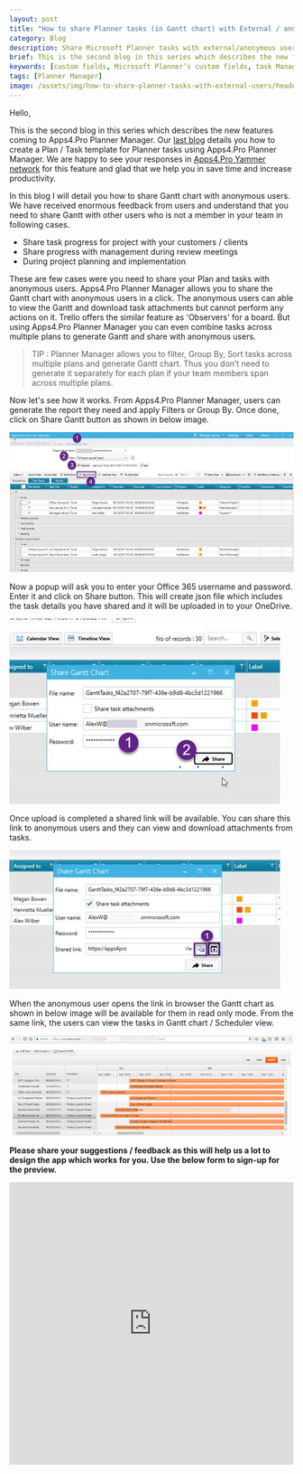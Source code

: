 ```yaml
---
layout: post
title: "How to share Planner tasks (in Gantt chart) with External / anonymous users? - Apps4.Pro Planner Manager"
category: Blog
description: Share Microsoft Planner tasks with external/anonymous users
brief: This is the second blog in this series which describes the new features coming to Apps4.Pro Planner Manager. Our last blog details you how to create a Plan / Task template for Planner tasks using Apps4.
keywords: [custom fields, Microsoft Planner’s custom fields, task Manager fields , Apps4.Pro Planner Manager, office 365 Planner task manager]
tags: [Planner Manager]
image: /assets/img/how-to-share-planner-tasks-with-external-users/header-image.png
---
```

Hello,

This is the second blog in this series which describes the new features
coming to Apps4.Pro Planner Manager. Our [last
blog](http://www.jijitechnologies.com/blogs/how-to-create-and-use-office-365-planner-task-plan-template)
details you how to create a Plan / Task template for Planner tasks using
Apps4.Pro Planner Manager. We are happy to see your responses in
[Apps4.Pro Yammer network](https://www.yammer.com/apps4pro) for this
feature and glad that we help you in save time and increase
productivity.

In this blog I will detail you how to share Gantt chart with anonymous
users. We have received enormous feedback from users and understand that
you need to share Gantt with other users who is not a member in your
team in following cases.

-   Share task progress for project with your customers / clients
-   Share progress with management during review meetings
-   During project planning and implementation

These are few cases were you need to share your Plan and tasks with
anonymous users. Apps4.Pro Planner Manager allows you to share the Gantt
chart with anonymous users in a click. The anonymous users can able to
view the Gantt and download task attachments but cannot perform any
actions on it. Trello offers the similar feature as 'Observers' for a
board. But using Apps4.Pro Planner Manager you can even combine tasks
across multiple plans to generate Gantt and share with anonymous users.

> TIP : Planner Manager allows you to filter, Group By, Sort tasks across
multiple plans and generate Gantt chart. Thus you don’t need to generate
it separately for each plan if your team members span across multiple
plans.

Now let's see how it works. From Apps4.Pro Planner Manager, users can
generate the report they need and apply Filters or Group By. Once done,
click on Share Gantt button as shown in below image.

![](/assets/img/how-to-share-planner-tasks-with-external-users/01-plannar-manager.png)

Now a popup will ask you to enter your Office 365 username and password.
Enter it and click on Share button. This will create json file which
includes the task details you have shared and it will be uploaded in to
your OneDrive.

![](/assets/img/how-to-share-planner-tasks-with-external-users/02-plannar-manager.png)

Once upload is completed a shared link will be available. You can share
this link to anonymous users and they can view and download attachments
from tasks.

![](/assets/img/how-to-share-planner-tasks-with-external-users/03-plannar-manager.png)

When the anonymous user opens the link in browser the Gantt chart as
shown in below image will be available for them in read only mode. From
the same link, the users can view the tasks in Gantt chart / Scheduler
view.

![](/assets/img/how-to-share-planner-tasks-with-external-users/04-plannar-manager.png)

**Please share your suggestions / feedback as this will help us a lot to
design the app which works for you. Use the below form to sign-up for
the preview.**

<iframe width="640px" height="500px" src="https://forms.office.com/Pages/ResponsePage.aspx?id=rttqcTcUFUOZfcvUiBOy6v_lsEGNoSNOm_algcPvYcxUQ1gzMEYzS0JaTFZLWTFRSzdCS0s1STEwNS4u&embed=true" frameborder="0" marginwidth="0" marginheight="0" style="border: none; max-width:100%; max-height:70vh" allowfullscreen webkitallowfullscreen mozallowfullscreen msallowfullscreen> </iframe>
